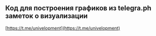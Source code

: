 ## Код для построения графиков из telegra.ph заметок о визуализации

[https://t.me/univelopment](https://t.me/univelopment)